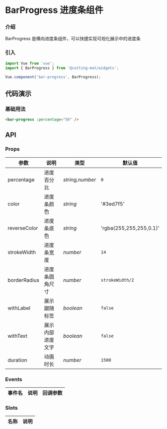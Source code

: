 # BarProgress 进度条组件

### 介绍

BarProgress 是横向进度条组件，可以快捷实现可视化展示中的进度条

### 引入

```js
import Vue from 'vue';
import { BarProgress } from '@cutting-mat/widgets';

Vue.component('bar-progress', BarProgress);
```

## 代码演示

### 基础用法

```html
<bar-progress :percentage="50" />
```

## API

### Props

| 参数         | 说明             | 类型            | 默认值                  |
| ------------ | ---------------- | --------------- | ----------------------- |
| percentage   | 进度百分比       | _string,number_ | `0`                     |
| color        | 进度条颜色       | _string_        | '#3ed7f5'               |
| reverseColor | 进度条底色       | _string_        | 'rgba(255,255,255,0.1)' |
| strokeWidth  | 进度条宽度       | _number_        | `14`                    |
| borderRadius | 进度条圆角尺寸   | _number_        | `strokeWidth/2`         |
| withLabel    | 展示跟随标签     | _boolean_       | `false`                 |
| withText     | 展示内部进度文字 | _boolean_       | `false`                 |
| duration     | 动画时长         | _number_        | `1500`                  |

### Events

| 事件名 | 说明 | 回调参数 |
| ------ | ---- | -------- |

### Slots

| 名称 | 说明 |
| ---- | ---- |
